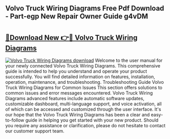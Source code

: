 ## Volvo Truck Wiring Diagrams Free Pdf Download - Part-egp New Repair Owner Guide g4vDM

# <h2><a href="http://dfk1zuj.blite.top/?on=Volvo+Truck+Wiring+Diagrams">🔗Download New 👉🔴 Volvo Truck Wiring Diagrams</a></h2>

[![Volvo Truck Wiring Diagrams download](https://i.imgur.com/lujVjoI.png)](http://dfk1zuj.blite.top/?on=Volvo+Truck+Wiring+Diagrams)
Welcome to the user manual for your newly connected Volvo Truck Wiring Diagrams. This comprehensive guide is intended to help you understand and operate your product successfully. You will find detailed information on features, installation, operation, maintenance, and troubleshooting. Troubleshooting Guide Volvo Truck Wiring Diagrams for Common Issues This section offers solutions to common issues and error messages encountered. Volvo Truck Wiring Diagrams advanced features include automatic software updates, customizable dashboard, multi-language support, and voice activation, all of which can be accessed and customized through the user interface. It's our hope that the Volvo Truck Wiring Diagrams has been a clear and easy-to-follow guide in helping you get started with your new product. Should you require any assistance or clarification, please do not hesitate to contact our customer support team.
